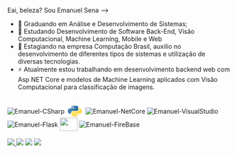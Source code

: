 Eai,  beleza?   Sou Emanuel Sena -->

- 🔭 Graduando em Análise e Desenvolvimento de Sistemas;
- 🌱 Estudando Desenvolvimento de Software Back-End, Visão Computacional, Machine Learning,  Mobile e Web
- 🧠 Estagiando na empresa Computação Brasil, auxilio no desenvolvimento de diferentes tipos de sistemas e utilização de diversas tecnologias.
- ⚡ Atualmente estou trabalhando em desenvolvimento backend web com Asp NET Core e modelos de Machine Learning aplicados com Visão Computacional para classificação de imagens.





<div style="display: inline_block"><br>



  <img align="center" alt="Emanuel-CSharp" height="30" width="40" src="https://cdn.jsdelivr.net/gh/devicons/devicon/icons/csharp/csharp-original.svg">
  <img align="center" alt="Emanuel-Python" height="30" width="40" src="https://raw.githubusercontent.com/devicons/devicon/master/icons/python/python-original.svg">

  <img align="center" alt="Emanuel-NetCore" height="30" width="40"  src="https://cdn.jsdelivr.net/gh/devicons/devicon/icons/dotnetcore/dotnetcore-original.svg" />
  <img align="center" alt="Emanuel-VisualStudio" height="30" width="40" src="https://cdn.jsdelivr.net/gh/devicons/devicon/icons/visualstudio/visualstudio-plain.svg" />
  <img align="center" alt="Emanuel-Flask" height="30" width="40" src="https://cdn.jsdelivr.net/gh/devicons/devicon/icons/flask/flask-original.svg">
<img  align="center" height="30" width="40" src="https://cdn.jsdelivr.net/gh/devicons/devicon/icons/microsoftsqlserver/microsoftsqlserver-plain-wordmark.svg" />
  <img align="center" alt="Emanuel-FireBase" height="30" width="40" src="https://cdn.jsdelivr.net/gh/devicons/devicon/icons/firebase/firebase-plain-wordmark.svg">

          
</div>

<div style="display: inline_block"><br> 
 <a href="https://www.tiktok.com/@_emanuelsena" target="_blank"><img src=https://img.shields.io/badge/TikTok-000000?style=for-the-badge&logo=tiktok&logoColor=white>
 <a href="https://instagram.com/_emanuelsena_" target="_blank"><img src="https://img.shields.io/badge/-Instagram-%23E4405F?style=for-the-badge&logo=instagram&logoColor=white" target="_blank"></a>
 <a href = "mailto:senamanu.ms@gmail.com"><img src="https://img.shields.io/badge/-Gmail-%23333?style=for-the-badge&logo=gmail&logoColor=white" target="_blank"></a>
 <a href="https://www.linkedin.com/in/emanuel-sena-089754240/" target="_blank"><img src="https://img.shields.io/badge/-LinkedIn-%230077B5?style=for-the-badge&logo=linkedin&logoColor=white" target="_blank"></a> 
</div>
